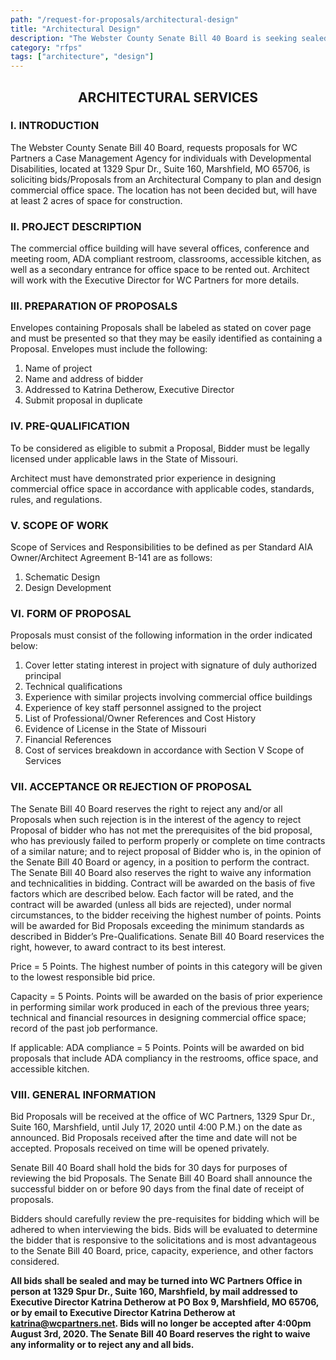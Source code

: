 ```yaml
---
path: "/request-for-proposals/architectural-design"
title: "Architectural Design"
description: "The Webster County Senate Bill 40 Board is seeking sealed bids for the purpose of Architectural Design for the design of WC Partners Agency office building."
category: "rfps"
tags: ["architecture", "design"]
---
```


<h2 style="text-align: center">ARCHITECTURAL SERVICES</h2>

### I. INTRODUCTION

The Webster County Senate Bill 40 Board, requests proposals for WC Partners a Case Management Agency for individuals with Developmental Disabilities, located at 1329 Spur Dr., Suite 160, Marshfield, MO 65706, is soliciting bids/Proposals from an Architectural Company to plan and design commercial office space. The location has not been decided but, will have at least 2 acres of space for construction.

### II. PROJECT DESCRIPTION

The commercial office building will have several offices, conference and meeting room, ADA compliant restroom, classrooms, accessible kitchen, as well as a secondary entrance for office space to be rented out. Architect will work with the Executive Director for WC Partners for more details.

### III. PREPARATION OF PROPOSALS

Envelopes containing Proposals shall be labeled as stated on cover page and must be presented so that they may be easily identified as containing a Proposal. Envelopes must include the following:

1.  Name of project
2.  Name and address of bidder
3.  Addressed to Katrina Detherow, Executive Director
4.  Submit proposal in duplicate

### IV. PRE-QUALIFICATION

To be considered as eligible to submit a Proposal, Bidder must be legally licensed under applicable laws in the State of Missouri.

Architect must have demonstrated prior experience in designing commercial office space in accordance with applicable codes, standards, rules, and regulations.

### V. SCOPE OF WORK

Scope of Services and Responsibilities to be defined as per Standard AIA Owner/Architect Agreement B-141 are as follows:

1. Schematic Design
2. Design Development

### VI. FORM OF PROPOSAL

Proposals must consist of the following information in the order indicated below:

1. Cover letter stating interest in project with signature of duly authorized principal
2. Technical qualifications
3. Experience with similar projects involving commercial office buildings
4. Experience of key staff personnel assigned to the project
5. List of Professional/Owner References and Cost History
6. Evidence of License in the State of Missouri
7. Financial References
8. Cost of services breakdown in accordance with Section V Scope of Services

### VII. ACCEPTANCE OR REJECTION OF PROPOSAL

The Senate Bill 40 Board reserves the right to reject any and/or all Proposals when such rejection is in the interest of the agency to reject Proposal of bidder who has not met the prerequisites of the bid proposal, who has previously failed to perform properly or complete on time contracts of a similar nature; and to reject proposal of Bidder who is, in the opinion of the Senate Bill 40 Board or agency, in a position to perform the contract. The Senate Bill 40 Board also reserves the right to waive any information and technicalities in bidding. Contract will be awarded on the basis of five factors which are described below. Each factor will be rated, and the contract will be awarded (unless all bids are rejected), under normal circumstances, to the bidder receiving the highest number of points. Points will be awarded for Bid Proposals exceeding the minimum standards as described in Bidder’s Pre-Qualifications. Senate Bill 40 Board reservices the right, however, to award contract to its best interest.

Price = 5 Points. The highest number of points in this category will be given to the lowest responsible bid price.

Capacity = 5 Points. Points will be awarded on the basis of prior experience in performing similar work produced in each of the previous three years; technical and financial resources in designing commercial office space; record of the past job performance.

If applicable: ADA compliance = 5 Points. Points will be awarded on bid proposals that include ADA compliancy in the restrooms, office space, and accessible kitchen.

### VIII. GENERAL INFORMATION

Bid Proposals will be received at the office of WC Partners, 1329 Spur Dr., Suite 160, Marshfield, until July 17, 2020 until 4:00 P.M.) on the date as announced. Bid Proposals received after the time and date will not be accepted. Proposals received on time will be opened privately.

Senate Bill 40 Board shall hold the bids for 30 days for purposes of reviewing the bid Proposals. The Senate Bill 40 Board shall announce the successful bidder on or before 90 days from the final date of receipt of proposals.

Bidders should carefully review the pre-requisites for bidding which will be adhered to when interviewing the bids. Bids will be evaluated to determine the bidder that is responsive to the solicitations and is most advantageous to the Senate Bill 40 Board, price, capacity, experience, and other factors considered.

**All bids shall be sealed and may be turned into WC Partners Office in person at 1329 Spur Dr., Suite 160, Marshfield, by mail addressed to Executive Director Katrina Detherow at PO Box 9, Marshfield, MO 65706, or by email to Executive Director Katrina Detherow at katrina@wcpartners.net. Bids will no longer be accepted after 4:00pm August 3rd, 2020. The Senate Bill 40 Board reserves the right to waive any informality or to reject any and all bids.**
